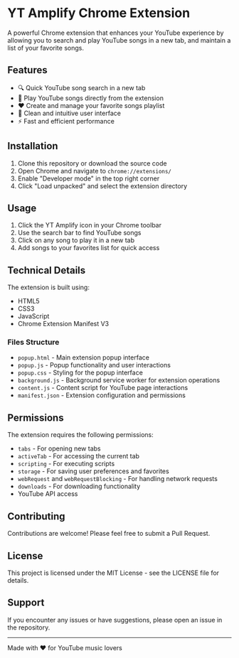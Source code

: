 # YT Amplify Chrome Extension

A powerful Chrome extension that enhances your YouTube experience by allowing you to search and play YouTube songs in a new tab, and maintain a list of your favorite songs.

## Features

- 🔍 Quick YouTube song search in a new tab
- 🎵 Play YouTube songs directly from the extension
- ❤️ Create and manage your favorite songs playlist
- 🎨 Clean and intuitive user interface
- ⚡ Fast and efficient performance

## Installation

1. Clone this repository or download the source code
2. Open Chrome and navigate to `chrome://extensions/`
3. Enable "Developer mode" in the top right corner
4. Click "Load unpacked" and select the extension directory

## Usage

1. Click the YT Amplify icon in your Chrome toolbar
2. Use the search bar to find YouTube songs
3. Click on any song to play it in a new tab
4. Add songs to your favorites list for quick access

## Technical Details

The extension is built using:
- HTML5
- CSS3
- JavaScript
- Chrome Extension Manifest V3

### Files Structure

- `popup.html` - Main extension popup interface
- `popup.js` - Popup functionality and user interactions
- `popup.css` - Styling for the popup interface
- `background.js` - Background service worker for extension operations
- `content.js` - Content script for YouTube page interactions
- `manifest.json` - Extension configuration and permissions

## Permissions

The extension requires the following permissions:
- `tabs` - For opening new tabs
- `activeTab` - For accessing the current tab
- `scripting` - For executing scripts
- `storage` - For saving user preferences and favorites
- `webRequest` and `webRequestBlocking` - For handling network requests
- `downloads` - For downloading functionality
- YouTube API access

## Contributing

Contributions are welcome! Please feel free to submit a Pull Request.

## License

This project is licensed under the MIT License - see the LICENSE file for details.

## Support

If you encounter any issues or have suggestions, please open an issue in the repository.

---

Made with ❤️ for YouTube music lovers 
